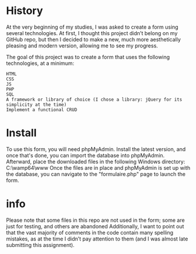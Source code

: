 # History
At the very beginning of my studies, I was asked to create a form using several technologies. At first, I thought this project didn’t belong on my GitHub repo, but then I decided to make a new, much more aesthetically pleasing and modern version, allowing me to see my progress.

The goal of this project was to create a form that uses the following technologies, at a minimum:

    HTML
    CSS
    JS
    PHP
    SQL
    A framework or library of choice (I chose a library: jQuery for its simplicity at the time)
    Implement a functional CRUD
# Install

To use this form, you will need phpMyAdmin. Install the latest version, and once that's done, you can import the database into phpMyAdmin.
Afterward, place the downloaded files in the following Windows directory: C:\wamp64\www
Once the files are in place and phpMyAdmin is set up with the database, you can navigate to the "formulaire.php" page to launch the form.


# info

Please note that some files in this repo are not used in the form; some are just for testing, and others are abandoned
Additionally, I want to point out that the vast majority of comments in the code contain many spelling mistakes, as at the time I didn’t pay attention to them (and I was almost late submitting this assignment).
